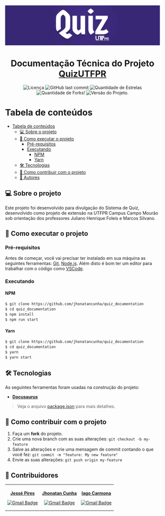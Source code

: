 ![Capa Quiz UTFPR](./capa.png)

<h1 align="center">
  Documentação Técnica do Projeto <a href="https://github.com/jhonatancunha/quizUTFPR">QuizUTFPR</a>
</h1>

<p align="center">
  <img alt="Licença" src="https://img.shields.io/github/license/jhonatancunha/quiz_documentation?color=%23372775&style=for-the-badge">
  <img alt="GitHub last commit" src="https://img.shields.io/github/last-commit/jhonatancunha/quiz_documentation?color=%23372775&style=for-the-badge">
  <img src="https://img.shields.io/github/stars/jhonatancunha/quiz_documentation?color=%23372775&style=for-the-badge" alt="Quantidade de Estrelas">
  <img src="https://img.shields.io/github/forks/jhonatancunha/quiz_documentation?color=%23372775&style=for-the-badge" alt="Quantidade de Forks!">
  <img src="https://img.shields.io/github/package-json/v/jhonatancunha/quiz_documentation?color=%23372775&style=for-the-badge" alt="Versão do Projeto.">
</p>

# Tabela de conteúdos

- [Tabela de conteúdos](#tabela-de-conteúdos)
  - [💻 Sobre o projeto](#-sobre-o-projeto)
  - [🚀 Como executar o projeto](#-como-executar-o-projeto)
    - [Pré-requisitos](#pré-requisitos)
    - [Executando](#executando)
      - [NPM](#npm)
      - [Yarn](#yarn)
  - [🛠 Tecnologias](#-tecnologias)
  - [💪 Como contribuir com o projeto](#-como-contribuir-com-o-projeto)
  - [🦸 Autores](#-autores)

## 💻 Sobre o projeto

Este projeto foi desenvolvido para divulgação do Sistema de Quiz, desenvolvido como projeto de extensão na UTFPR Campus Campo Mourão sob orientação dos professores Juliano Henrique Foleis e Marcos Silvano.

## 🚀 Como executar o projeto

### Pré-requisitos

Antes de começar, você vai precisar ter instalado em sua máquina as seguintes ferramentas:
[Git](https://git-scm.com), [Node.js](https://nodejs.org/en/).
Além disto é bom ter um editor para trabalhar com o código como [VSCode](https://code.visualstudio.com/).

### Executando

#### NPM

```bash
$ git clone https://github.com/jhonatancunha/quiz_documentation
$ cd quiz_documentation
$ npm install
$ npm run start
```

#### Yarn

```bash
$ git clone https://github.com/jhonatancunha/quiz_documentation
$ cd quiz_documentation
$ yarn
$ yarn start
```

## 🛠 Tecnologias

As seguintes ferramentas foram usadas na construção do projeto:

- **[Docusaurus](https://docusaurus.io/)**

> Veja o arquivo [package.json](https://github.com/jhonatancunha/quiz_documentation/blob/main/package.json) para mais detalhes.

## 💪 Como contribuir com o projeto

1. Faça um **fork** do projeto.
2. Crie uma nova branch com as suas alterações: `git checkout -b my-feature`
3. Salve as alterações e crie uma mensagem de commit contando o que você fez: `git commit -m "feature: My new feature"`
4. Envie as suas alterações: `git push origin my-feature`

## 🦸 Contribuidores

<table><tr>

<td align="center"><a href="https://github.com/JessePires">
 <img style="border-radius: 50%;" src="https://github.com/JessePires.png" width="100px;" alt=""/>
<br />
 <b>Jessé Pires</b>
 </a> <a href="https://github.com/JessePires" title="Repositorio Jessé"></a>

[![Gmail Badge](https://img.shields.io/badge/-jesserocha@alunos.utfpr.edu.br-c14438?style=flat-square&logo=Gmail&logoColor=white&link=mailto:jesserocha@alunos.utfpr.edu.br)](mailto:jesserocha@alunos.utfpr.edu.br)</td>

 <td align="center"><a href="https://github.com/jhonatancunha">
 <img style="border-radius: 50%;" src="https://github.com/jhonatancunha.png" width="100px;" alt=""/>
<br />
 <b>Jhonatan Cunha</b></a>
 <a href="https://github.com/jhonatancunha" title="Repositorio Jhonatan"></a>

[![Gmail Badge](https://img.shields.io/badge/-jhonatancunha@alunos.utfpr.edu.br-c14438?style=flat-square&logo=Gmail&logoColor=white&link=mailto:jhonatancunha@alunos.utfpr.edu.br)](mailto:jhonatancunha@alunos.utfpr.edu.br)</td>

<td align="center"><a href="https://github.com/iagocarmona">
 <img style="border-radius: 50%;" src="https://avatars.githubusercontent.com/u/69121686?s=400&u=c6fc38d355b96f4abf690ae95912c07e5f057b94&v=4" width="100px;" alt=""/>
<br />
 <b>Iago Carmona</b>
 </a> <a href="https://github.com/JessePires" title="Repositorio Iago"></a>

[![Gmail Badge](https://img.shields.io/badge/-iagoortegacarmona@gmail.com-c14438?style=flat-square&logo=Gmail&logoColor=white&link=mailto:iagoortegacarmona@gmail.com)](mailto:iagoortegacarmona@gmail.com)</td>

</tr></table>
